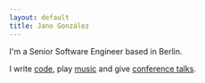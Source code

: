 ```yaml
---
layout: default
title: Jano González
---
```

I'm a Senior Software Engineer based in Berlin.

I write [code][code], play [music][music] and give [conference talks](/talks).

[code]: http://github.com/janogonzalez
[music]: http://soundcloud.com/janogonzalez
